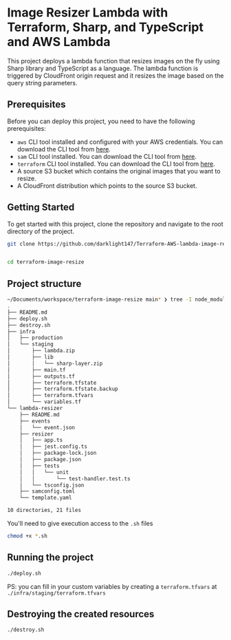 # Image Resizer Lambda with Terraform, Sharp, and TypeScript and AWS Lambda

This project deploys a lambda function that resizes images on the fly using Sharp library and TypeScript as a language. The lambda function is triggered by CloudFront origin request and it resizes the image based on the query string parameters.

## Prerequisites

Before you can deploy this project, you need to have the following prerequisites:

- `aws` CLI tool installed and configured with your AWS credentials. You can download the CLI tool from [here](https://aws.amazon.com/cli/).
- `sam` CLI tool installed. You can download the CLI tool from [here](https://docs.aws.amazon.com/serverless-application-model/latest/developerguide/serverless-sam-cli-install.html).
- `terraform` CLI tool installed. You can download the CLI tool from [here](https://www.terraform.io/downloads.html).
- A source S3 bucket which contains the original images that you want to resize.
- A CloudFront distribution which points to the source S3 bucket.

## Getting Started

To get started with this project, clone the repository and navigate to the root directory of the project.

```sh
git clone https://github.com/darklight147/Terraform-AWS-lambda-image-resizing-on-the-fly.git terraform-image-resize


cd terraform-image-resize
```

## Project structure

```sh
~/Documents/workspace/terraform-image-resize main* ❯ tree -I node_modules
.
├── README.md
├── deploy.sh
├── destroy.sh
├── infra
│   ├── production
│   └── staging
│       ├── lambda.zip
│       ├── lib
│       │   └── sharp-layer.zip
│       ├── main.tf
│       ├── outputs.tf
│       ├── terraform.tfstate
│       ├── terraform.tfstate.backup
│       ├── terraform.tfvars
│       └── variables.tf
└── lambda-resizer
    ├── README.md
    ├── events
    │   └── event.json
    ├── resizer
    │   ├── app.ts
    │   ├── jest.config.ts
    │   ├── package-lock.json
    │   ├── package.json
    │   ├── tests
    │   │   └── unit
    │   │       └── test-handler.test.ts
    │   └── tsconfig.json
    ├── samconfig.toml
    └── template.yaml

10 directories, 21 files
```

You'll need to give execution access to the `.sh` files

```sh
chmod +x *.sh
```

## Running the project

```sh
./deploy.sh
```

PS: you can fill in your custom variables by creating a `terraform.tfvars` at `./infra/staging/terraform.tfvars`

## Destroying the created resources

```sh
./destroy.sh
```
